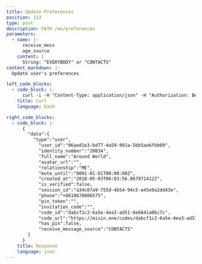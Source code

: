 ```yaml
---
title: Update Preferences
position: 113
type: post
description: PATH /me/preferences
parameters:
  - name: |-
      receive_mess
      age_source
    content: |
      String: "EVERYBODY" or "CONTACTS"
content_markdown: |-
  Update user's preferences

left_code_blocks:
  - code_block: |-
      curl -i -H "Content-Type: application/json" -H "Authorization: Bearer eyJhbGciOiJSUzUxMiIsInR5cCI6IkpXVCJ9.eyJleHAiOjE1MzMxMDU4NjMsImlhdCI6MTUyNTMyOTg2MywianRpIjoiZTg1NWU3MTUtNTI3Ni00YjlkLTk2MDgtNDZmNDgzYzFhMGYwIiwic2lkIjoiYTM0YzA3YTktNzU1ZC00YjU0LTk0YzUtZTQ1ZTlhMmRkNDNlIiwic2lnIjoiMzE2Njc1ZDFmYmRhMmM2NzRjOGIxYmVkNTQzM2IyMzIwZTI3MTEyYmZjODczZTE5MjI2M2E0NTc4ZTk2MTNiMCIsInVpZCI6IjA2YWVkMWUzLWJkNzctNGE1OS05OTFhLTViYjVhZTZmYmIwOSJ9.FHGbzztFIcXKapQWjuhhhT-ITBe2TrwzxooDrjiLFzKTFvhXPZh6rl1s5Tsl0smwyhLgaIfv0NXMOWvSuNPsjoPIWP19b0FpYj4TLq2eVPrSvurO1kRi_MqDS3erMkMEyZwnLvQu_Kosn0VGWdONX16kurkyt0pX1PMKgxauX9U" "https://api.mixin.one/me/preferences" -XPOST --data '{"receive_message_source":"CONTACTS"}'
    title: Curl
    language: bash

right_code_blocks:
  - code_block: |-
      {
        "data":{
          "type":"user",
            "user_id":"06aed1e3-bd77-4a59-991a-5bb5ae6fbb09",
            "identity_number":"20034",
            "full_name":"Around World",
            "avatar_url":"",
            "relationship":"ME",
            "mute_until":"0001-01-01T00:00:00Z",
            "created_at":"2018-05-03T06:03:56.867971412Z",
            "is_verified":false,
            "session_id":"a34c07a9-755d-4b54-94c5-e45e9a2dd43e",
            "phone":"+8618678006575",
            "pin_token":"",
            "invitation_code":"",
            "code_id":"dabcf1c2-6a5e-4ea3-ad51-6e6641a06c7c",
            "code_url":"https://mixin.one/codes/dabcf1c2-6a5e-4ea3-ad51-6e6641a06c7c",
            "has_pin":false,
            "receive_message_source":"CONTACTS"
        }
      }
    title: Response
    language: json
---
```

